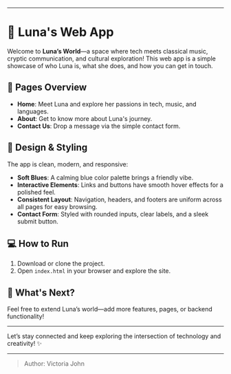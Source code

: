 
---

# 🌙 **Luna's Web App**

Welcome to **Luna’s World**—a space where tech meets classical music, cryptic communication, and cultural exploration! This web app is a simple showcase of who Luna is, what she does, and how you can get in touch.

## 📜 **Pages Overview**
- **Home**: Meet Luna and explore her passions in tech, music, and languages.
- **About**: Get to know more about Luna's journey.
- **Contact Us**: Drop a message via the simple contact form.

## 🎨 **Design & Styling**
The app is clean, modern, and responsive:
- **Soft Blues**: A calming blue color palette brings a friendly vibe.
- **Interactive Elements**: Links and buttons have smooth hover effects for a polished feel.
- **Consistent Layout**: Navigation, headers, and footers are uniform across all pages for easy browsing.
- **Contact Form**: Styled with rounded inputs, clear labels, and a sleek submit button.

## 💻 **How to Run**
1. Download or clone the project.
2. Open `index.html` in your browser and explore the site.

## 🚀 **What's Next?**
Feel free to extend Luna’s world—add more features, pages, or backend functionality!

---

Let’s stay connected and keep exploring the intersection of technology and creativity! ✨

--- 

> Author: Victoria John
